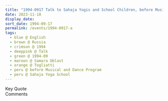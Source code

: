 ```yaml
---
title: "1994-0917 Talk to Sahaja Yogis and School Children, before Musical and Dance Program of Children, Sahaja Yoga School, Togliatti, Samara Oblast, Russia"
date: 2023-11-18
display_date: 
sort_date: 1994-09-17
permalink: /events/1994-0917-a
tags:
  - blue @ English
  - brown @ Russia
  - crimson @ 1994
  - deeppink @ Talk
  - green @ 1994-09
  - maroon @ Samara Oblast
  - orange @ Togliatti
  - peru @ before Musical and Dance Program
  - peru @ Sahaja Yoga School
---
```


<wave-list>
  <list-title color="green" width="75">Key Quote</list-title>
  <list-item color="BlanchedAlmond"  width="200"></list-item>
  <list-item color="Lavender"></list-item>
  <list-item color="BlanchedAlmond"></list-item>
</wave-list>

<br>

<wave-list>
  <list-title color="green" width="75">Comments</list-title>
  <list-item color="BlanchedAlmond"  width="200"></list-item>
  <list-item color="Lavender"></list-item>
  <list-item color="BlanchedAlmond"></list-item>
</wave-list>
